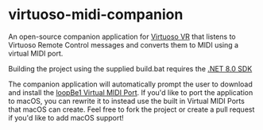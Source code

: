 # virtuoso-midi-companion
An open-source companion application for [Virtuoso VR](https://www.virtuoso-vr.com/remote-control/) that listens to Virtuoso Remote Control messages and converts them to MIDI using a virtual MIDI port.

Building the project using the supplied build.bat requires the [.NET 8.0 SDK](https://dotnet.microsoft.com/en-us/download/dotnet/8.0)

The companion application will automatically prompt the user to download and install the [loopBe1 Virtual MIDI Port](https://www.nerds.de/en/loopbe1.html). If you'd like to port the application to macOS, you can rewrite it to instead use the built in Virtual MIDI Ports that macOS can create. Feel free to fork the project or create a pull request if you'd like to add macOS support!
